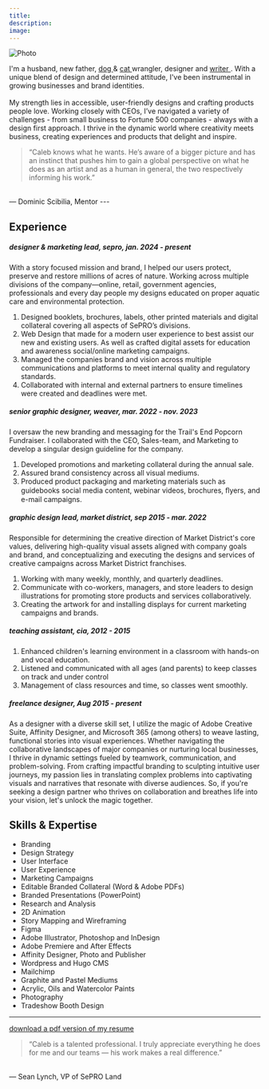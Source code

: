 ```yaml
---
title: 
description:
image: 
---
```

![Photo](/images/family.jpg)

I'm a husband, new father, <a href= "/maple/"> dog </a> & <a href= "/sushi/"> cat </a> wrangler, designer and <a href= "https://calebmallen.com"> writer </a>. With a unique blend of design and determined attitude, I've been instrumental in growing businesses and brand identities.<br>
<br>
My strength lies in accessible, user-friendly designs and crafting products people love. Working closely with CEOs, I’ve navigated a variety of challenges - from small business to Fortune 500 companies - always with a design first approach.
I thrive in the dynamic world where creativity meets business, creating experiences and products that delight and inspire.

>“Caleb knows what he wants. He’s aware of a bigger picture and has an instinct that pushes him to gain a global perspective on what he does as an artist and as a human in general, the two respectively informing his work.”<br>
<br>
— Dominic Scibilia, Mentor
---

## Experience

##### designer & marketing lead, sepro, jan. 2024 - present
With a story focused mission and brand, I helped our users protect, preserve and restore millions of acres of nature. Working across multiple divisions of the company—online, retail, government agencies, professionals and every day people my designs educated on proper aquatic care and environmental protection. 
1. Designed booklets, brochures, labels, other printed materials and digital collateral covering all aspects of SePRO’s divisions.
2. Web Design that made for a modern user experience to best assist our new and existing users. As well as crafted digital assets for education and awareness social/online marketing campaigns.
3. Managed the companies brand and vision across multiple communications and platforms to meet internal quality and regulatory standards.
4. Collaborated with internal and external partners to ensure timelines were created and deadlines were met.
##### senior graphic designer, weaver, mar. 2022 - nov. 2023
I oversaw the new branding and messaging for the Trail's End Popcorn Fundraiser. I collaborated with the CEO, Sales-team, and Marketing to develop a singular design guideline for the company.
1. Developed promotions and marketing collateral during the annual sale.
2. Assured brand consistency across all visual mediums.
3. Produced product packaging and marketing materials such as guidebooks social media content, webinar videos, brochures, ﬂyers, and e-mail campaigns.
##### graphic design lead, market district, sep 2015 - mar. 2022
Responsible for determining the creative direction of Market District's core values, delivering high-quality visual assets aligned with company goals and brand, and conceptualizing and executing the designs and services of creative campaigns across Market District franchises.
1. Working with many weekly, monthly, and quarterly deadlines.
2. Communicate with co-workers, managers, and store leaders to design illustrations for promoting store products and services collaboratively.
3. Creating the artwork for and installing displays for current marketing campaigns and brands.
##### teaching assistant, cia, 2012 - 2015
1. Enhanced children's learning environment in a classroom with hands-on and vocal education.
2. Listened and communicated with all ages (and parents) to keep classes on track and under control
3. Management of class resources and time, so classes went smoothly.
##### freelance designer, Aug 2015 - present
As a designer with a diverse skill set, I utilize the magic of Adobe Creative Suite, Affinity Designer, and Microsoft 365 (among others) to weave lasting, functional stories into visual experiences. Whether navigating the collaborative landscapes of major companies or nurturing local businesses, I thrive in dynamic settings fueled by teamwork, communication, and problem-solving. From crafting impactful branding to sculpting intuitive user journeys, my passion lies in translating complex problems into captivating visuals and narratives that resonate with diverse audiences. So, if you're seeking a design partner who thrives on collaboration and breathes life into your vision, let's unlock the magic together.

## Skills & Expertise
* Branding
* Design Strategy
* User Interface
* User Experience
* Marketing Campaigns
* Editable Branded Collateral (Word & Adobe PDFs)
* Branded Presentations (PowerPoint)
* Research and Analysis
* 2D Animation
* Story Mapping and Wireframing
* Figma
* Adobe Illustrator, Photoshop and InDesign
* Adobe Premiere and After Effects
* Affinity Designer, Photo and Publisher
* Wordpress and Hugo CMS
* Mailchimp
* Graphite and Pastel Mediums
* Acrylic, Oils and Watercolor Paints
* Photography
* Tradeshow Booth Design

---

[download a pdf version of my resume](/files/cAllen-Resume.pdf)

>“Caleb is a talented professional. I truly appreciate everything he does for me and our teams — his work makes a real difference.”<br>
<br>
— Sean Lynch, VP of SePRO Land
